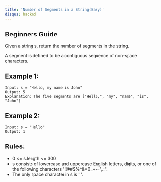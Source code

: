 ```yaml
---
title: 'Number of Segments in a String(Easy)'
disqus: hackmd
---
```


## Beginners Guide

Given a string s, return the number of segments in the string.

A segment is defined to be a contiguous sequence of non-space characters.

Example 1:
---
```go=
Input: s = "Hello, my name is John"
Output: 5
Explanation: The five segments are ["Hello,", "my", "name", "is", "John"]
```

Example 2:
---
```go=
Input: s = "Hello"
Output: 1
```

Rules:
---
* 0 <= s.length <= 300
* s consists of lowercase and uppercase English letters, digits, or one of the following characters "!@#$%^&*()_+-=',.:".
* The only space character in s is ' '.